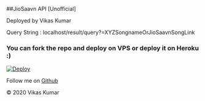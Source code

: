 ##JioSaavn API [Unofficial]

Deployed by Vikas Kumar

Query String : localhost/result/query?=XYZSongnameOrJioSaavnSongLink

### You can fork the repo and deploy on VPS or deploy it on Heroku :)  
[![Deploy](https://www.herokucdn.com/deploy/button.svg)](https://heroku.com/deploy?template=https://github.com/cyberboysumanjay/JioSaavnAPI/tree/master)

Follow me on [Github](https://github.com/StudSoul)

&copy; 2020 Vikas Kumar
